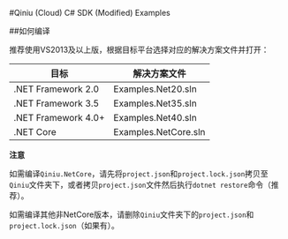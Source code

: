 #Qiniu (Cloud) C# SDK (Modified)  Examples

##如何编译

推荐使用VS2013及以上版，根据目标平台选择对应的解决方案文件并打开：

| 目标 | 解决方案文件 |
|--------|--------|
| .NET Framework 2.0 | Examples.Net20.sln |
| .NET Framework 3.5 | Examples.Net35.sln |
| .NET Framework 4.0+ | Examples.Net40.sln |
| .NET Core | Examples.NetCore.sln |

**注意**

如需编译`Qiniu.NetCore`，请先将`project.json`和`project.lock.json`拷贝至`Qiniu`文件夹下，或者拷贝`project.json`文件然后执行`dotnet restore`命令（推荐）。

如需编译其他非NetCore版本，请删除`Qiniu`文件夹下的`project.json`和`project.lock.json`（如果有）。
